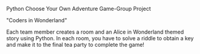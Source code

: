 Python Choose Your Own Adventure Game-Group Project

"Coders in Wonderland"

Each team member creates a room and an Alice in Wonderland themed story using Python. In each room, you have to solve a riddle to obtain a key and make it to the final tea party to complete the game!
